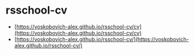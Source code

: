 # rsschool-cv

* [https://voskobovich-alex.github.io/rsschool-cv/cv](https://voskobovich-alex.github.io/rsschool-cv/cv)
* [https://voskobovich-alex.github.io/rsschool-cv/](https://voskobovich-alex.github.io/rsschool-cv/)
